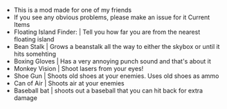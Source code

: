 - This is a mod made for one of my friends
- If you see any obvious problems, please make an issue for it
Current Items
- Floating Island Finder:
  | Tell you how far you are from the nearest floating island
- Bean Stalk
  | Grows a beanstalk all the way to either the skybox or until it hits somehting
- Boxing Gloves
  | Has a very annoying punch sound and that's about it
- Monkey Vision
  | Shoot lasers from your eyes!
- Shoe Gun
  | Shoots old shoes at your enemies. Uses old shoes as ammo
- Can of Air
  | Shoots air at your enemies
- Baseball bat
  | shoots out a baseball that you can hit back for extra damage
